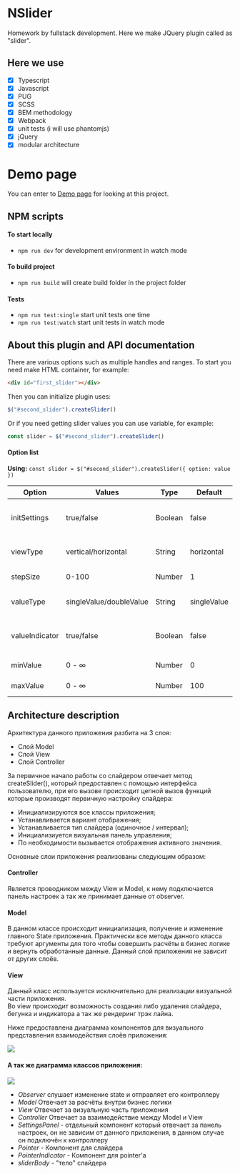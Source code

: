 # NSlider
Homework by fullstack development. Here we make JQuery plugin called as "slider".
## Here we use
- [x] Typescript
- [x] Javascript
- [x] PUG
- [x] SCSS
- [x] BEM methodology
- [x] Webpack
- [x] unit tests (i will use phantomjs)
- [x] jQuery
- [x] modular architecture

# Demo page
You can enter to [Demo page](https://ilanevazno.github.io/Slider/ "Demo page") for looking at this project.

## NPM scripts

#### To start locally 
- ```npm run dev``` for development environment in watch mode

#### To build project 
- ```npm run build``` will create build folder in the project folder

#### Tests
- ```npm run test:single``` start unit tests one time 
- ```npm run test:watch``` start unit tests in watch mode

## About this plugin and API documentation
There are various options such as multiple handles and ranges.
To start you need make HTML container, for example:
```html
<div id="first_slider"></div>
```
Then you can initialize plugin uses:
```javascript
$("#second_slider").createSlider() 
```
Or if you need getting slider values you can use variable, for example:
```javascript
const slider = $("#second_slider").createSlider() 
```

#### Option list
**Using:**  ``` const slider = $("#second_slider").createSlider({ option: value }) ```

| Option  | Values | Type | Default | Description |
| ------------- | ------------- | ------------- | ------------- | ------------- |
| initSettings  | true/false  | Boolean  | false  | Render settings panel in the HTML page  |
| viewType  | vertical/horizontal  | String  | horizontal  | Change slider view type  |
| stepSize  | 0-100  | Number  | 1  | Setting step size value  |
| valueType  | singleValue/doubleValue  | String  | singleValue  | Setting type of slider  |
| valueIndicator  | true/false  | Boolean  | false  | Getting value frame near pointer   |
| minValue  | 0 - ∞  | Number  | 0  | Set slider min value   |
| maxValue  | 0 -  ∞ | Number  | 100  | Set slider max value   |

## Architecture description

Архитектура данного приложения разбита на 3 слоя:
+ Слой Model
+ Слой View
+ Слой Controller

За первичное начало работы со слайдером отвечает метод createSlider(), который предоставлен с помощью интерфейса пользователю, при его вызове происходит цепной вызов функций которые производят первичную настройку слайдера:
+ Инициализируются все классы приложения;
+ Устанавливается вариант отображения;
+ Устанавливается тип слайдера (одиночное / интервал);
+ Инициализиуется визуальная панель управления;
+ По необходимости вызывается отображения активного значения.

Основные слои приложения реализованы следующим образом:

#### Controller

Является проводником между View и Model, к нему подключается панель настроек а так же принимает данные от observer.

#### Model

В данном классе происходит инициализация, получение и изменение главного State приложения.
Практически все методы данного класса требуют аргументы для того чтобы совершить расчёты в бизнес логике и вернуть обработанные данные.
Данный слой приложения не зависит от других слоёв.

#### View

Данный класс используется исключительно для реализации визуальной части приложения.  
Во view происходит возможность создания либо удаления слайдера, бегунка и индикатора а так же рендеринг трэк лайна. 

Ниже предоставлена диаграмма компонентов для визуального представления взаимодействия слоёв приложения:

![](https://i.ibb.co/b2WVMs8/simple-Diagram.jpg)

#### А так же диаграмма классов приложения:

![](https://i.ibb.co/MMLQzWC/second-Diagram.jpg)

+ *Observer* слушает изменение state и отправляет его контроллеру
+ *Model* Отвечает за расчёты внутри бизнес логики
+ *View* Отвечает за визуальную часть приложения
+ *Controller* Отвечает за взаимодействие между Model и View
+ *SettingsPanel* - отдельный компонент который отвечает за панель настроек, он не зависим от данного приложения, в данном случае он подключён к контроллеру
+ *Pointer* - Компонент для слайдера
+ *PointerIndicator* - Компонент для pointer'a
+ *sliderBody* - "тело" слайдера

